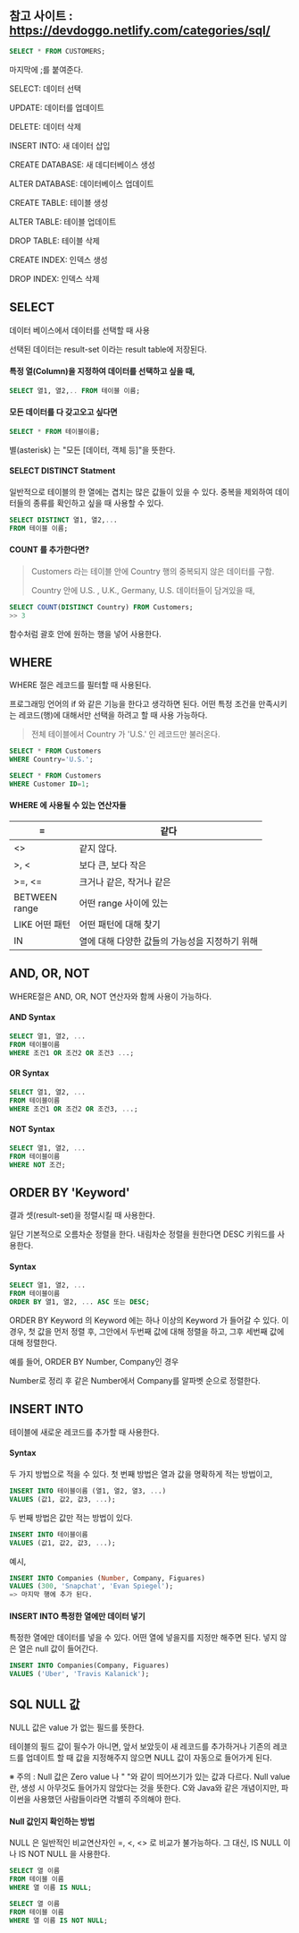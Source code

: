 ## 참고 사이트 : https://devdoggo.netlify.com/categories/sql/

```sql
SELECT * FROM CUSTOMERS;
```



마지막에 ;를 붙여준다.



SELECT: 데이터 선택

UPDATE: 데이터를 업데이트

DELETE: 데이터 삭제

INSERT INTO: 새 데이터 삽입

CREATE DATABASE: 새 데디터베이스 생성

ALTER DATABASE: 데이터베이스 업데이트

CREATE TABLE: 테이블 생성

ALTER TABLE: 테이블 업데이트

DROP TABLE: 테이블 삭제

CREATE INDEX: 인덱스 생성

DROP INDEX: 인덱스 삭제



## SELECT

데이터 베이스에서 데이터를 선택할 때 사용

선택된 데이터는 result-set 이라는 result table에 저장된다.



#### 특정 열(Column)을 지정하여 데이터를 선택하고 싶을 때,

```sql
SELECT 열1, 열2,.. FROM 테이블 이름;
```



#### 모든 데이터를 다 갖고오고 싶다면

```sql
SELECT * FROM 테이블이름;
```

별(asterisk) 는 "모든 [데이터, 객체 등]"을 뜻한다.



#### SELECT DISTINCT Statment

일반적으로 테이블의 한 열에는 겹치는 많은 값들이 있을 수 있다. 중복을 제외하여 데이터들의 종류를 확인하고 싶을 때 사용할 수 있다.

```sql
SELECT DISTINCT 열1, 열2,...
FROM 테이블 이름;
```

#### 

#### COUNT 를 추가한다면?

> Customers 라는 테이블 안에 Country 행의 중복되지 않은 데이터를 구함.
>
> Country 안에 U.S. , U.K., Germany, U.S. 데이터들이 담겨있을 때,

```sql
SELECT COUNT(DISTINCT Country) FROM Customers;
>> 3
```

함수처럼 괄호 안에 원하는 행을 넣어 사용한다. 





## WHERE

WHERE 절은 레코드를 필터할 때 사용된다.

프로그래밍 언어의 if 와 같은 기능을 한다고 생각하면 된다. 어떤 특정 조건을 만족시키는 레코드(행)에 대해서만 선택을 하려고 할 때 사용 가능하다.



> 전체 테이블에서 Country 가 'U.S.' 인 레코드만 불러온다.

```sql
SELECT * FROM Customers
WHERE Country='U.S.';
```



```sql
SELECT * FROM Customers
WHERE Customer ID=1;
```



#### WHERE 에 사용될 수 있는 연산자들

| =                  | 같다                                           |
| ------------------ | ---------------------------------------------- |
| <>                 | 같지 않다.                                     |
| >, <               | 보다 큰, 보다 작은                             |
| >=, <=             | 크거나 같은, 작거나 같은                       |
| BETWEEN<br />range | 어떤 range 사이에 있는                         |
| LIKE 어떤 패턴     | 어떤 패턴에 대해 찾기                          |
| IN                 | 열에 대해 다양한 값들의 가능성을 지정하기 위해 |



## AND, OR, NOT

WHERE절은 AND, OR, NOT 연산자와 함께 사용이 가능하다.



#### AND Syntax

```sql
SELECT 열1, 열2, ...
FROM 테이블이름
WHERE 조건1 OR 조건2 OR 조건3 ...;
```



#### OR Syntax

```sql
SELECT 열1, 열2, ...
FROM 테이블이름
WHERE 조건1 OR 조건2 OR 조건3, ...;
```



#### NOT Syntax

```sql
SELECT 열1, 열2, ...
FROM 테이블이름
WHERE NOT 조건;
```



## ORDER BY 'Keyword'

결과 셋(result-set)을 정렬시킬 때 사용한다.

일단 기본적으로 오름차순 정렬을 한다. 내림차순 정렬을 원한다면 DESC 키워드를 사용한다.



#### Syntax

```sql
SELECT 열1, 열2, ...
FROM 테이블이름
ORDER BY 열1, 열2, ... ASC 또는 DESC;
```



ORDER BY Keyword 의 Keyword 에는 하나 이상의 Keyword 가 들어갈 수 있다. 이 경우, 첫 값을 먼저 정렬 후, 그안에서 두번째 값에 대해 정렬을 하고, 그후 세번째 값에 대해 정렬한다.



예를 들어, ORDER BY Number, Company인 경우

Number로 정리 후 같은 Number에서 Company를 알파벳 순으로 정렬한다.



## INSERT INTO

테이블에 새로운 레코드를 추가할 때 사용한다.



#### Syntax

두 가지 방법으로 적을 수 있다. 첫 번째 방법은 열과 값을 명확하게 적는 방법이고,

```sql
INSERT INTO 테이블이름 (열1, 열2, 열3, ...)
VALUES (값1, 값2, 값3, ...);
```



두 번째 방법은 값만 적는 방법이 있다.

```sql
INSERT INTO 테이블이름
VALUES (값1, 값2, 값3, ...);
```



예시,

```sql
INSERT INTO Companies (Number, Company, Figuares)
VALUES (300, 'Snapchat', 'Evan Spiegel');
=> 마지막 행에 추가 된다.
```



#### INSERT INTO 특정한 열에만 데이터 넣기

특정한 열에만 데이터를 넣을 수 있다. 어떤 열에  넣을지를 지정만 해주면 된다. 넣지 않은 열은 null 값이 들어간다.

```sql
INSERT INTO Companies(Company, Figuares)
VALUES ('Uber', 'Travis Kalanick');
```



## SQL NULL 값

NULL 값은 value 가 없는 필드를 뜻한다.

테이블의 필드 값이 필수가 아니면, 앞서 보았듯이 새 레코드를 추가하거나 기존의 레코드를 업데이트 할 때 값을 지정해주지 않으면 NULL 값이 자동으로 들어가게 된다.

※ 주의 : Null 값은 Zero value 나 " "와 같이 띄어쓰기가 있는 값과 다르다. Null value 란, 생성 시 아무것도 들어가지 않았다는 것을 뜻한다. C와 Java와 같은 개념이지만, 파이썬을 사용했던 사람들이라면 각별히 주의해야 한다.



#### Null 값인지 확인하는 방법

NULL 은 일반적인 비교연산자인 =, <, <> 로 비교가 불가능하다. 그 대신, IS NULL 이나 IS NOT NULL 을 사용한다.

```sql
SELECT 열 이름
FROM 테이블 이름
WHERE 열 이름 IS NULL;
```

```sql
SELECT 열 이름
FROM 테이블 이름
WHERE 열 이름 IS NOT NULL;
```















